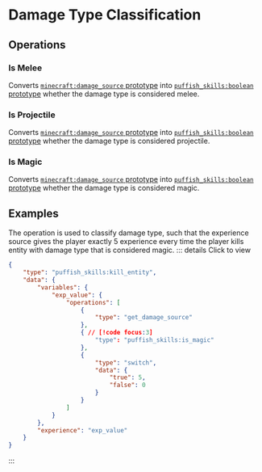 # Damage Type Classification

## Operations

### Is Melee

Converts [`minecraft:damage_source` prototype](/creators/configuration/calculations/prototypes/built-in/damage-source) into [`puffish_skills:boolean` prototype](/creators/configuration/calculations/prototypes/built-in/boolean) whether the damage type is considered melee.

### Is Projectile

Converts [`minecraft:damage_source` prototype](/creators/configuration/calculations/prototypes/built-in/damage-source) into [`puffish_skills:boolean` prototype](/creators/configuration/calculations/prototypes/built-in/boolean) whether the damage type is considered projectile.

### Is Magic

Converts [`minecraft:damage_source` prototype](/creators/configuration/calculations/prototypes/built-in/damage-source) into [`puffish_skills:boolean` prototype](/creators/configuration/calculations/prototypes/built-in/boolean) whether the damage type is considered magic.

## Examples

The operation is used to classify damage type, such that the experience source gives the player exactly 5 experience every time the player kills entity with damage type that is considered magic.
::: details Click to view
```json
{
	"type": "puffish_skills:kill_entity",
	"data": {
		"variables": {
			"exp_value": {
				"operations": [
					{
						"type": "get_damage_source"
					},
					{ // [!code focus:3]
						"type": "puffish_skills:is_magic"
					},
					{
						"type": "switch",
						"data": {
							"true": 5,
							"false": 0
						}
					}
				]
			}
		},
		"experience": "exp_value"
	}
}
```
:::